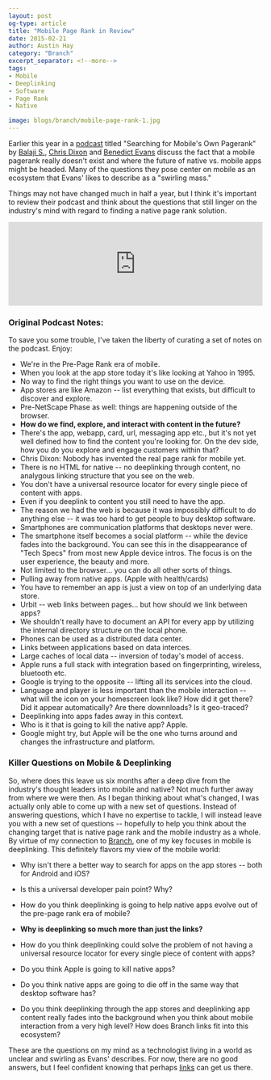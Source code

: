 ```yaml
---
layout: post
og-type: article
title: "Mobile Page Rank in Review"
date: 2015-02-21
author: Austin Hay
category: "Branch"
excerpt_separator: <!--more-->
tags:
- Mobile
- Deeplinking
- Software
- Page Rank
- Native

image: blogs/branch/mobile-page-rank-1.jpg
---
```


Earlier this year in a [podcast](https://soundcloud.com/a16z/a16z-podcast-searching-for) titled "Searching for Mobile's Own Pagerank" by [Balaji S.](https://twitter.com/balajis), [Chris Dixon](http://cdixon.org/) and [Benedict Evans](http://ben-evans.com/) discuss the fact that a mobile pagerank really doesn't exist and where the future of native vs. mobile apps might be headed. Many of the questions they pose center on mobile as an ecosystem that Evans' likes to describe as a "swirling mass."

Things may not have changed much in half a year, but I think it's important to review their podcast and think about the questions that still linger on the industry's mind with regard to finding a native page rank solution. 

<iframe width="100%" height="166" scrolling="no" frameborder="no" src="https://w.soundcloud.com/player/?url=https%3A//api.soundcloud.com/tracks/141242781&amp;color=ff5500&amp;auto_play=false&amp;hide_related=false&amp;show_comments=true&amp;show_user=true&amp;show_reposts=false"></iframe>

### Original Podcast Notes: ###

To save you some trouble, I've taken the liberty of curating a set of notes on the podcast. Enjoy:

* We're in the Pre-Page Rank era of mobile.
* When you look at the app store today it's like looking at Yahoo in 1995.
* No way to find the right things you want to use on the device.
* App stores are like Amazon -- list everything that exists, but difficult to discover and explore.  
* Pre-NetScape Phase as well: things are happening outside of the browser.
* <b>How do we find, explore, and interact with content in the future?</b>
* There's the app, webapp, card, url, messaging app etc., but it's not yet well defined how to find the content you're looking for. On the dev side, how you do you explore and engage customers within that?
* Chris Dixon: Nobody has invented the real page rank for mobile yet.
* There is no HTML for native -- no deeplinking through content, no analygous linking structure that you see on the web.
* You don't have a universal resource locator for every single piece of content with apps.
* Even if you deeplink to content you still need to have the app.
* The reason we had the web is because it was impossibly difficult to do anything else -- it was too hard to get people to buy desktop software.
* Smartphones are communication platforms that desktops never were.
* The smartphone itself becomes a social platform -- while the device fades into the background. You can see this in the disappearance of "Tech Specs" from most new Apple device intros. The focus is on the user experience, the beauty and more.
* Not limited to the browser... you can do all other sorts of things.
* Pulling away from native apps. (Apple with health/cards)
* You have to remember an app is just a view on top of an underlying data store.
* Urbit -- web links between pages... but how should we link between apps?
* We shouldn't really have to document an API for every app by utilizing the internal directory structure on the local phone.
* Phones can be used as a distributed data center.
* Links between applications based on data interces. 
* Large caches of local data -- inversion of today's model of access.
* Apple runs a full stack with integration based on fingerprinting, wireless, bluetooth etc.
* Google is trying to the opposite -- lifting all its services into the cloud.
* Language and player is less important than the mobile interaction -- what will the icon on your homescreen look like? How did it get there? Did it appear automatically? Are there downnloads? Is it geo-traced? 
* Deeplinking into apps fades away in this context.
* Who is it that is going to kill the native app? Apple.
* Google might try, but Apple will be the one who turns around and changes the infrastructure and platform.

### Killer Questions on Mobile &amp; Deeplinking ###

So, where does this leave us six months after a deep dive from the industry's thought leaders into mobile and native? Not much further away from where we were then. As I began thinking about what's changed, I was actually only able to come up with a new set of questions. Instead of answering questions, which I have no expertise to tackle, I will instead leave you with a new set of questions -- hopefully to help you think about the changing target that is native page rank and the mobile industry as a whole. By virtue of my connection to [Branch](https://branch.io), one of my key focuses in mobile is deeplinking. This definitely flavors my view of the mobile world:

* Why isn't there a better way to search for apps on the app stores -- both for Android and iOS?

* Is this a universal developer pain point? Why?

* How do you think deeplinking is going to help native apps evolve out of the pre-page rank era of mobile?

* <b>Why is deeplinking so much more than just the links?</b>

* How do you think deeplinking could solve the problem of not having a universal resource locator for every single piece of content with apps?

* Do you think Apple is going to kill native apps?

* Do you think native apps are going to die off in the same way that desktop software has?

* Do you think deeplinking through the app stores and deeplinking app content really fades into the background when you think about mobile interaction from a very high level? How does Branch links fit into this ecosystem?

These are the questions on my mind as a technologist living in a world as unclear and swirling as Evans' describes. For now, there are no good answers, but I feel confident knowing that perhaps [links](https://branch.io/features/) can get us there.


